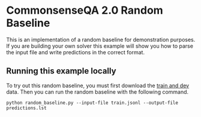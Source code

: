 # CommonsenseQA 2.0 Random Baseline

This is an implementation of a random baseline for demonstration purposes.
If you are building your own solver this example will show you how to parse the input file and write predictions in the correct format.

## Running this example locally

To try out this random baseline, you must first download the [train and dev](https://github.com/allenai/csqa2/tree/master/dataset) data. Then you can run the random baseline with the following command.

```
python random_baseline.py --input-file train.jsonl --output-file predictions.lst
```
